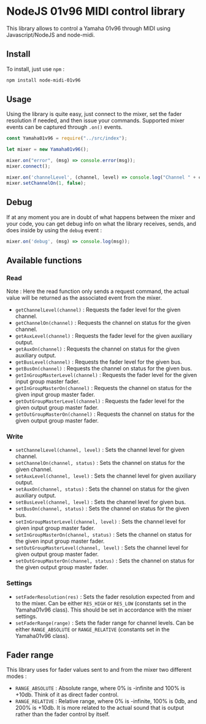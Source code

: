 # NodeJS 01v96 MIDI control library

This library allows to control a Yamaha 01v96 through MIDI using Javascript/NodeJS and node-midi.

## Install

To install, just use `npm` :

```bash
npm install node-midi-01v96
```

## Usage

Using the library is quite easy, just connect to the mixer, set the fader resolution if needed, and then issue your
commands. Supported mixer events can be captured through `.on()` events.

```js
const Yamaha01v96 = require("../src/index");

let mixer = new Yamaha01v96();

mixer.on("error", (msg) => console.error(msg));
mixer.connect();

mixer.on('channelLevel', (channel, level) => console.log("Channel " + channel + " level: " + level));
mixer.setChannelOn(1, false);
```

## Debug

If at any moment you are in doubt of what happens between the mixer and your code, you can get debug info on what
the library receives, sends, and does inside by using the `debug` event :

```js
mixer.on('debug', (msg) => console.log(msg));
```

## Available functions

### Read

Note : Here the read function only sends a request command, the actual value will be returned as the associated event
from the mixer.

- `getChannelLevel(channel)` : Requests the fader level for the given channel.
- `getChannelOn(channel)` : Requests the channel on status for the given channel.
- `getAuxLevel(channel)` : Requests the fader level for the given auxiliary output.
- `getAuxOn(channel)` : Requests the channel on status for the given auxiliary output.
- `getBusLevel(channel)` : Requests the fader level for the given bus.
- `getBusOn(channel)` : Requests the channel on status for the given bus.
- `getInGroupMasterLevel(channel)` : Requests the fader level for the given input group master fader.
- `getInGroupMasterOn(channel)` : Requests the channel on status for the given input group master fader.
- `getOutGroupMasterLevel(channel)` : Requests the fader level for the given output group master fader.
- `getOutGroupMasterOn(channel)` : Requests the channel on status for the given output group master fader.

### Write

- `setChannelLevel(channel, level)` : Sets the channel level for given channel.
- `setChannelOn(channel, status)` : Sets the channel on status for the given channel.
- `setAuxLevel(channel, level)` : Sets the channel level for given auxiliary output.
- `setAuxOn(channel, status)` : Sets the channel on status for the given auxiliary output.
- `setBusLevel(channel, level)` : Sets the channel level for given bus.
- `setBusOn(channel, status)` : Sets the channel on status for the given bus.
- `setInGroupMasterLevel(channel, level)` : Sets the channel level for given input group master fader.
- `setInGroupMasterOn(channel, status)` : Sets the channel on status for the given input group master fader.
- `setOutGroupMasterLevel(channel, level)` : Sets the channel level for given output group master fader.
- `setOutGroupMasterOn(channel, status)` : Sets the channel on status for the given output group master fader.

### Settings

- `setFaderResolution(res)` : Sets the fader resolution expected from and to the mixer. Can be either `RES_HIGH` or `RES_LOW`
                              (constants set in the Yamaha01v96 class). This should be set in accordance with the mixer
                              settings.
- `setFaderRange(range)` : Sets the fader range for channel levels. Can be either `RANGE_ABSOLUTE` or `RANGE_RELATIVE`
                           (constants set in the Yamaha01v96 class).

## Fader range

This library uses for fader values sent to and from the mixer two different modes :

- `RANGE_ABSOLUTE` : Absolute range, where 0% is -infinite and 100% is +10db. Think of it as direct fader control.
- `RANGE_RELATIVE` : Relative range, where 0% is -infinite, 100% is 0db, and 200% is +10db. It is more related to the
                     actual sound that is output rather than the fader control by itself.